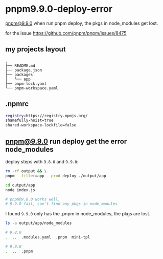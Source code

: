 # pnpm9.9.0-deploy-error

pnpm@9.9.0 when run pnpm deploy, the pkgs in node_modules get lost.

for the issue https://github.com/pnpm/pnpm/issues/8475

## my projects layout

```
.
├── README.md
├── package.json
├── packages
│   └── app
├── pnpm-lock.yaml
└── pnpm-workspace.yaml
```

## .npmrc

```bash
registry=https://registry.npmjs.org/
shamefully-hoist=true
shared-workspace-lockfile=false
```

## pnpm@9.9.0 run deploy get the error node_modules

deploy steps with `9.8.0` and `9.9.0`:

```bash
rm -rf output && \
pnpm --filter=app --prod deploy ./output/app

cd output/app
node index.js

# pnpm@9.8.0 works well,
# 9.9.0 fail, can't find any pkgs in node_modules
```

I found `9.9.0` only has the .pnpm in node_modules, the pkgs are lost.

```bash
ls -a output/app/node_modules

# 9.8.0
.  ..  .modules.yaml  .pnpm  mini-tpl

# 9.9.0
.  ..  .pnpm
```
